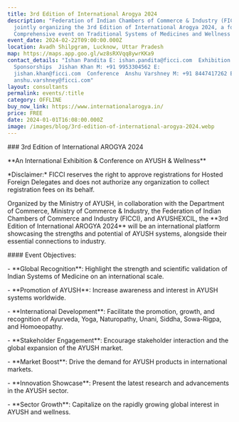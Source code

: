 ```yaml
---
title: 3rd Edition of International Arogya 2024
description: "Federation of Indian Chambers of Commerce & Industry (FICCI) are
  jointly organizing the 3rd Edition of International Arogya 2024, a four-day
  Comprehensive event on Traditional Systems of Medicines and Wellness "
event_date: 2024-02-22T09:00:00.000Z
location: Avadh Shilpgram, Lucknow, Uttar Pradesh
map: https://maps.app.goo.gl/wz8sRXVqq8ywrKKa9
contact_details: "Ishan Pandita E: ishan.pandita@ficci.com  Exhibition Sales &
  Sponsorships  Jishan Khan M: +91 9953304562 E:
  jishan.khan@ficci.com  Conference  Anshu Varshney M: +91 8447417262 E:
  anshu.varshney@ficci.com"
layout: consultants
permalink: events/:title
category: OFFLINE
buy_now_link: https://www.internationalarogya.in/
price: FREE
date: 2024-01-01T16:08:00.000Z
image: /images/blog/3rd-edition-of-international-arogya-2024.webp
---
```

\### 3rd Edition of International AROGYA 2024

\*\*An International Exhibition & Conference on AYUSH & Wellness\*\*



\*Disclaimer:\* FICCI reserves the right to approve registrations for Hosted Foreign Delegates and does not authorize any organization to collect registration fees on its behalf.



Organized by the Ministry of AYUSH, in collaboration with the Department of Commerce, Ministry of Commerce & Industry, the Federation of Indian Chambers of Commerce and Industry (FICCI), and AYUSHEXCIL, the \*\*3rd Edition of International AROGYA 2024\*\* will be an international platform showcasing the strengths and potential of AYUSH systems, alongside their essential connections to industry.



\#### Event Objectives:

\- \*\*Global Recognition\*\*: Highlight the strength and scientific validation of Indian Systems of Medicine on an international scale.

\- \*\*Promotion of AYUSH\*\*: Increase awareness and interest in AYUSH systems worldwide.

\- \*\*International Development\*\*: Facilitate the promotion, growth, and recognition of Ayurveda, Yoga, Naturopathy, Unani, Siddha, Sowa-Rigpa, and Homoeopathy.

\- \*\*Stakeholder Engagement\*\*: Encourage stakeholder interaction and the global expansion of the AYUSH market.

\- \*\*Market Boost\*\*: Drive the demand for AYUSH products in international markets.

\- \*\*Innovation Showcase\*\*: Present the latest research and advancements in the AYUSH sector.

\- \*\*Sector Growth\*\*: Capitalize on the rapidly growing global interest in AYUSH and wellness.
